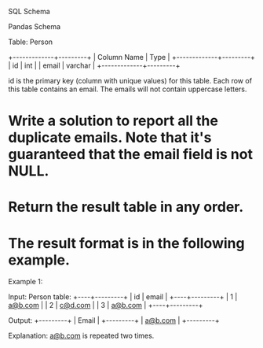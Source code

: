 SQL Schema

Pandas Schema

Table: Person

+-------------+---------+
| Column Name | Type    |
+-------------+---------+
| id          | int     |
| email       | varchar |
+-------------+---------+

id is the primary key (column with unique values) for this table.
Each row of this table contains an email. The emails will not contain uppercase letters.
 

# Write a solution to report all the duplicate emails. Note that it's guaranteed that the email field is not NULL.

# Return the result table in any order.

# The result format is in the following example.

 

Example 1:

Input: 
Person table:
+----+---------+
| id | email   |
+----+---------+
| 1  | a@b.com |
| 2  | c@d.com |
| 3  | a@b.com |
+----+---------+

Output: 
+---------+
| Email   |
+---------+
| a@b.com |
+---------+

Explanation: a@b.com is repeated two times.
